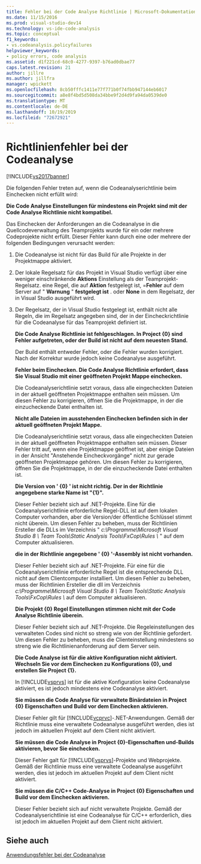 ```yaml
---
title: Fehler bei der Code Analyse Richtlinie | Microsoft-Dokumentation
ms.date: 11/15/2016
ms.prod: visual-studio-dev14
ms.technology: vs-ide-code-analysis
ms.topic: conceptual
f1_keywords:
- vs.codeanalysis.policyfailures
helpviewer_keywords:
- policy errors, code analysis
ms.assetid: d1f221cd-68c0-4277-9397-b76ad0dbae77
caps.latest.revision: 21
author: jillre
ms.author: jillfra
manager: wpickett
ms.openlocfilehash: 8cb50fffc1411e77f771b0f74fbb947144eb6017
ms.sourcegitcommit: a8e8f4bd5d508da34bbe9f2d4d9fa94da0539de0
ms.translationtype: MT
ms.contentlocale: de-DE
ms.lasthandoff: 10/19/2019
ms.locfileid: "72672921"
---
```

# <a name="code-analysis-policy-errors"></a>Richtlinienfehler bei der Codeanalyse
[!INCLUDE[vs2017banner](../includes/vs2017banner.md)]

Die folgenden Fehler treten auf, wenn die Codeanalyserichtlinie beim Einchecken nicht erfüllt wird:

 **Die Code Analyse Einstellungen für mindestens ein Projekt sind mit der Code Analyse Richtlinie nicht kompatibel.**

 Das Einchecken der Anforderungen an die Codeanalyse in die Quellcodeverwaltung des Teamprojekts wurde für ein oder mehrere Codeprojekte nicht erfüllt. Dieser Fehler kann durch eine oder mehrere der folgenden Bedingungen verursacht werden:

1. Die Codeanalyse ist nicht für das Build für alle Projekte in der Projektmappe aktiviert.

2. Der lokale Regelsatz für das Projekt in Visual Studio verfügt über eine weniger einschränkende **Aktions** Einstellung als der Teamprojekt-Regelsatz. eine Regel, die auf **Aktion** festgelegt ist, =**Fehler** auf dem Server auf " **Warnung** " **festgelegt ist** . oder **None** in dem Regelsatz, der in Visual Studio ausgeführt wird.

3. Der Regelsatz, der in Visual Studio festgelegt ist, enthält nicht alle Regeln, die im Regelsatz angegeben sind, der in der Eincheckrichtlinie für die Codeanalyse für das Teamprojekt definiert ist.

   **Die Code Analyse Richtlinie ist fehlgeschlagen. In Project {0} sind Fehler aufgetreten, oder der Build ist nicht auf dem neuesten Stand.**

   Der Build enthält entweder Fehler, oder die Fehler wurden korrigiert. Nach der Korrektur wurde jedoch keine Codeanalyse ausgeführt.

   **Fehler beim Einchecken. Die Code Analyse Richtlinie erfordert, dass Sie Visual Studio mit einer geöffneten Projekt Mappe einchecken.**

   Die Codeanalyserichtlinie setzt voraus, dass alle eingecheckten Dateien in der aktuell geöffneten Projektmappe enthalten sein müssen. Um diesen Fehler zu korrigieren, öffnen Sie die Projektmappe, in der die einzucheckende Datei enthalten ist.

   **Nicht alle Dateien im ausstehenden Einchecken befinden sich in der aktuell geöffneten Projekt Mappe.**

   Die Codeanalyserichtlinie setzt voraus, dass alle eingecheckten Dateien in der aktuell geöffneten Projektmappe enthalten sein müssen. Dieser Fehler tritt auf, wenn eine Projektmappe geöffnet ist, aber einige Dateien in der Ansicht "Anstehende Eincheckvorgänge" nicht zur gerade geöffneten Projektmappe gehören. Um diesen Fehler zu korrigieren, öffnen Sie die Projektmappe, in der die einzucheckende Datei enthalten ist.

   **Die Version von ' {0} ' ist nicht richtig. Der in der Richtlinie angegebene starke Name ist "{1}".**

   Dieser Fehler bezieht sich auf .NET-Projekte. Eine für die Codeanalyserichtlinie erforderliche Regel-DLL ist auf dem lokalen Computer vorhanden, aber die Version/der öffentliche Schlüssel stimmt nicht überein. Um diesen Fehler zu beheben, muss der Richtlinien Ersteller die DLLs im Verzeichnis " *c:\Programme\Microsoft Visual Studio 8 \ Team Tools\Static Analysis Tools\FxCop\Rules \\* " auf dem Computer aktualisieren.

   **die in der Richtlinie angegebene ' {0} '-Assembly ist nicht vorhanden.**

   Dieser Fehler bezieht sich auf .NET-Projekte. Für eine für die Codeanalyserichtlinie erforderliche Regel ist die entsprechende DLL nicht auf dem Clientcomputer installiert. Um diesen Fehler zu beheben, muss der Richtlinien Ersteller die dll im Verzeichnis *c:\Programme\Microsoft Visual Studio 8 \ Team Tools\Static Analysis Tools\FxCop\Rules \\* auf dem Computer aktualisieren.

   **Die Projekt {0} Regel Einstellungen stimmen nicht mit der Code Analyse Richtlinie überein.**

   Dieser Fehler bezieht sich auf .NET-Projekte. Die Regeleinstellungen des verwalteten Codes sind nicht so streng wie von der Richtlinie gefordert. Um diesen Fehler zu beheben, muss die Clienteinstellung mindestens so streng wie die Richtlinienanforderung auf dem Server sein.

   **Die Code Analyse ist für die aktive Konfiguration nicht aktiviert. Wechseln Sie vor dem Einchecken zu Konfigurations {0}, und erstellen Sie Project {1}.**

   In [!INCLUDE[vsprvs](../includes/vsprvs-md.md)] ist für die aktive Konfiguration keine Codeanalyse aktiviert, es ist jedoch mindestens eine Codeanalyse aktiviert.

   **Sie müssen die Code Analyse für verwaltete Binärdateien in Project {0} Eigenschaften und Build vor dem Einchecken aktivieren.**

   Dieser Fehler gilt für [!INCLUDE[vcprvc](../includes/vcprvc-md.md)]-.NET-Anwendungen. Gemäß der Richtlinie muss eine verwaltete Codeanalyse ausgeführt werden, dies ist jedoch im aktuellen Projekt auf dem Client nicht aktiviert.

   **Sie müssen die Code Analyse in Project {0}-Eigenschaften und-Builds aktivieren, bevor Sie einchecken.**

   Dieser Fehler galt für [!INCLUDE[vsprvs](../includes/vsprvs-md.md)]-Projekte und Webprojekte. Gemäß der Richtlinie muss eine verwaltete Codeanalyse ausgeführt werden, dies ist jedoch im aktuellen Projekt auf dem Client nicht aktiviert.

   **Sie müssen die C/C++ Code-Analyse in Project {0} Eigenschaften und Build vor dem Einchecken aktivieren.**

   Dieser Fehler bezieht sich auf nicht verwaltete Projekte. Gemäß der Codeanalyserichtlinie ist eine Codeanalyse für C/C++ erforderlich, dies ist jedoch im aktuellen Projekt auf dem Client nicht aktiviert.

## <a name="see-also"></a>Siehe auch
 [Anwendungsfehler bei der Codeanalyse](../code-quality/code-analysis-application-errors.md)
